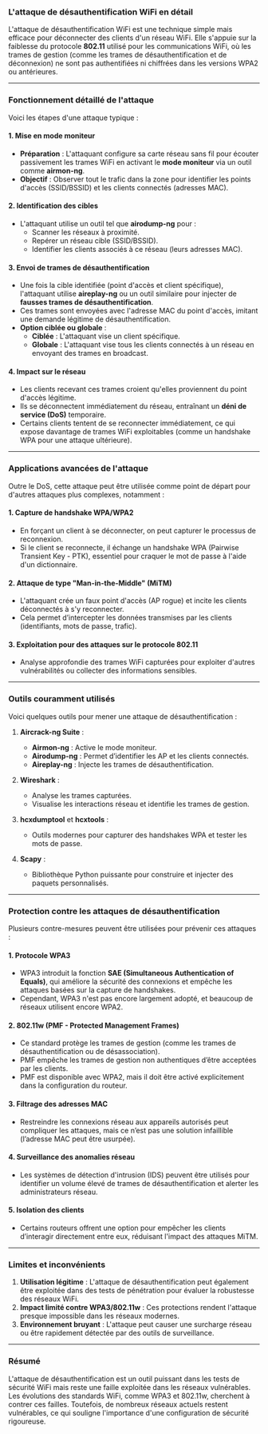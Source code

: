 ### **L'attaque de désauthentification WiFi en détail**

L'attaque de désauthentification WiFi est une technique simple mais efficace pour déconnecter des clients d'un réseau WiFi. Elle s'appuie sur la faiblesse du protocole **802.11** utilisé pour les communications WiFi, où les trames de gestion (comme les trames de désauthentification et de déconnexion) ne sont pas authentifiées ni chiffrées dans les versions WPA2 ou antérieures.

---

### **Fonctionnement détaillé de l'attaque**
Voici les étapes d'une attaque typique :

#### 1. **Mise en mode moniteur**
- **Préparation** : L'attaquant configure sa carte réseau sans fil pour écouter passivement les trames WiFi en activant le **mode moniteur** via un outil comme **airmon-ng**.
- **Objectif** : Observer tout le trafic dans la zone pour identifier les points d'accès (SSID/BSSID) et les clients connectés (adresses MAC).

#### 2. **Identification des cibles**
- L'attaquant utilise un outil tel que **airodump-ng** pour :
  - Scanner les réseaux à proximité.
  - Repérer un réseau cible (SSID/BSSID).
  - Identifier les clients associés à ce réseau (leurs adresses MAC).

#### 3. **Envoi de trames de désauthentification**
- Une fois la cible identifiée (point d'accès et client spécifique), l'attaquant utilise **aireplay-ng** ou un outil similaire pour injecter de **fausses trames de désauthentification**.
- Ces trames sont envoyées avec l'adresse MAC du point d'accès, imitant une demande légitime de désauthentification.
- **Option ciblée ou globale** :
  - **Ciblée** : L'attaquant vise un client spécifique.
  - **Globale** : L'attaquant vise tous les clients connectés à un réseau en envoyant des trames en broadcast.

#### 4. **Impact sur le réseau**
- Les clients recevant ces trames croient qu'elles proviennent du point d'accès légitime.
- Ils se déconnectent immédiatement du réseau, entraînant un **déni de service (DoS)** temporaire.
- Certains clients tentent de se reconnecter immédiatement, ce qui expose davantage de trames WiFi exploitables (comme un handshake WPA pour une attaque ultérieure).

---

### **Applications avancées de l'attaque**
Outre le DoS, cette attaque peut être utilisée comme point de départ pour d'autres attaques plus complexes, notamment :

#### 1. **Capture de handshake WPA/WPA2**
- En forçant un client à se déconnecter, on peut capturer le processus de reconnexion.
- Si le client se reconnecte, il échange un handshake WPA (Pairwise Transient Key - PTK), essentiel pour craquer le mot de passe à l'aide d'un dictionnaire.

#### 2. **Attaque de type "Man-in-the-Middle" (MiTM)**
- L'attaquant crée un faux point d'accès (AP rogue) et incite les clients déconnectés à s'y reconnecter.
- Cela permet d’intercepter les données transmises par les clients (identifiants, mots de passe, trafic).

#### 3. **Exploitation pour des attaques sur le protocole 802.11**
- Analyse approfondie des trames WiFi capturées pour exploiter d'autres vulnérabilités ou collecter des informations sensibles.

---

### **Outils couramment utilisés**
Voici quelques outils pour mener une attaque de désauthentification :

1. **Aircrack-ng Suite** :
   - **Airmon-ng** : Active le mode moniteur.
   - **Airodump-ng** : Permet d’identifier les AP et les clients connectés.
   - **Aireplay-ng** : Injecte les trames de désauthentification.

2. **Wireshark** :
   - Analyse les trames capturées.
   - Visualise les interactions réseau et identifie les trames de gestion.

3. **hcxdumptool** et **hcxtools** :
   - Outils modernes pour capturer des handshakes WPA et tester les mots de passe.

4. **Scapy** :
   - Bibliothèque Python puissante pour construire et injecter des paquets personnalisés.

---

### **Protection contre les attaques de désauthentification**
Plusieurs contre-mesures peuvent être utilisées pour prévenir ces attaques :

#### 1. **Protocole WPA3**
- WPA3 introduit la fonction **SAE (Simultaneous Authentication of Equals)**, qui améliore la sécurité des connexions et empêche les attaques basées sur la capture de handshakes.
- Cependant, WPA3 n'est pas encore largement adopté, et beaucoup de réseaux utilisent encore WPA2.

#### 2. **802.11w (PMF - Protected Management Frames)**
- Ce standard protège les trames de gestion (comme les trames de désauthentification ou de désassociation).
- PMF empêche les trames de gestion non authentiques d’être acceptées par les clients.
- PMF est disponible avec WPA2, mais il doit être activé explicitement dans la configuration du routeur.

#### 3. **Filtrage des adresses MAC**
- Restreindre les connexions réseau aux appareils autorisés peut compliquer les attaques, mais ce n’est pas une solution infaillible (l’adresse MAC peut être usurpée).

#### 4. **Surveillance des anomalies réseau**
- Les systèmes de détection d'intrusion (IDS) peuvent être utilisés pour identifier un volume élevé de trames de désauthentification et alerter les administrateurs réseau.

#### 5. **Isolation des clients**
- Certains routeurs offrent une option pour empêcher les clients d’interagir directement entre eux, réduisant l'impact des attaques MiTM.

---

### **Limites et inconvénients**
1. **Utilisation légitime** : L'attaque de désauthentification peut également être exploitée dans des tests de pénétration pour évaluer la robustesse des réseaux WiFi.
2. **Impact limité contre WPA3/802.11w** : Ces protections rendent l'attaque presque impossible dans les réseaux modernes.
3. **Environnement bruyant** : L'attaque peut causer une surcharge réseau ou être rapidement détectée par des outils de surveillance.

---

### **Résumé**
L'attaque de désauthentification est un outil puissant dans les tests de sécurité WiFi mais reste une faille exploitée dans les réseaux vulnérables. Les évolutions des standards WiFi, comme WPA3 et 802.11w, cherchent à contrer ces failles. Toutefois, de nombreux réseaux actuels restent vulnérables, ce qui souligne l'importance d'une configuration de sécurité rigoureuse.
